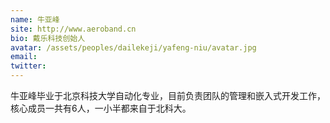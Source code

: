 ```yaml
---
name: 牛亚峰
site: http://www.aeroband.cn
bio: 戴乐科技创始人
avatar: /assets/peoples/dailekeji/yafeng-niu/avatar.jpg
email: 
twitter: 
---
```

牛亚峰毕业于北京科技大学自动化专业，目前负责团队的管理和嵌入式开发工作，核心成员一共有6人，一小半都来自于北科大。

